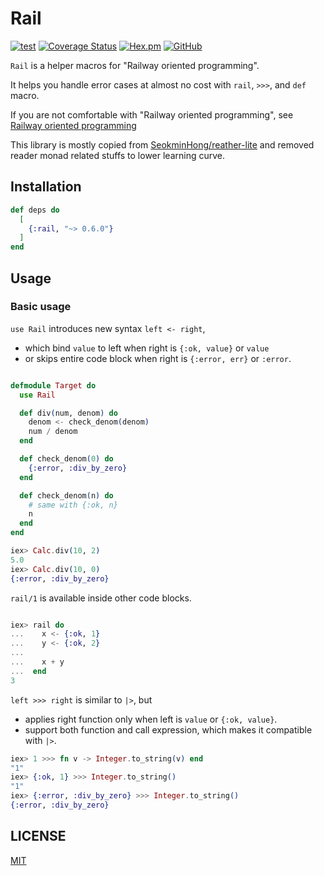 # Rail

[![test](https://github.com/jechol/rail/actions/workflows/test.yml/badge.svg)](https://github.com/jechol/rail/actions/workflows/test.yml)
[![Coverage Status](https://coveralls.io/repos/github/jechol/rail/badge.svg?branch=main)](https://coveralls.io/github/jechol/rail?branch=main)
[![Hex.pm](https://img.shields.io/hexpm/v/rail)](https://hex.pm/packages/rail)
[![GitHub](https://img.shields.io/github/license/jechol/rail)](https://github.com/jechol/rail/blob/main/LICENSE)

`Rail` is a helper macros for "Railway oriented programming".

It helps you handle error cases at almost no cost with `rail`, `>>>`, and `def` macro.

If you are not comfortable with "Railway oriented programming", see [Railway oriented programming](https://www.youtube.com/watch?v=fYo3LN9Vf_M)

This library is mostly copied from [SeokminHong/reather-lite](https://github.com/SeokminHong/reather-lite) and removed reader monad related stuffs to lower learning curve.

## Installation

```elixir
def deps do
  [
    {:rail, "~> 0.6.0"}
  ]
end
```

## Usage

### Basic usage

`use Rail` introduces new syntax `left <- right`,

- which bind `value` to left when right is `{:ok, value}` or `value`
- or skips entire code block when right is `{:error, err}` or `:error`.

```elixir

defmodule Target do
  use Rail

  def div(num, denom) do
    denom <- check_denom(denom)
    num / denom
  end

  def check_denom(0) do
    {:error, :div_by_zero}
  end

  def check_denom(n) do
    # same with {:ok, n}
    n
  end
end

iex> Calc.div(10, 2)
5.0
iex> Calc.div(10, 0)
{:error, :div_by_zero}
```

`rail/1` is available inside other code blocks.

```elixir

iex> rail do
...    x <- {:ok, 1}
...    y <- {:ok, 2}
...
...    x + y
...  end
3
```

`left >>> right` is similar to `|>`, but

- applies right function only when left is `value` or `{:ok, value}`.
- support both function and call expression, which makes it compatible with `|>`.

```elixir
iex> 1 >>> fn v -> Integer.to_string(v) end
"1"
iex> {:ok, 1} >>> Integer.to_string()
"1"
iex> {:error, :div_by_zero} >>> Integer.to_string()
{:error, :div_by_zero}
```

## LICENSE

[MIT](./LICENSE)
